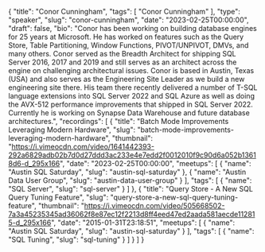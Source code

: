 {
  "title": "Conor Cunningham",
  "tags": [
    "Conor Cunningham"
  ],
  "type": "speaker",
  "slug": "conor-cunningham",
  "date": "2023-02-25T00:00:00",
  "draft": false,
  "bio": "Conor has been working on building database engines for 25 years at Microsoft. He has worked on features such as the Query Store, Table Partitioning, Window Functions, PIVOT/UNPIVOT, DMVs, and many others. Conor served as the Breadth Architect for shipping SQL Server 2016, 2017 and 2019 and still serves as an architect across the engine on challenging architectural issues. Conor is based in Austin, Texas (USA) and also serves as the Engineering Site Leader as we build a new engineering site there. His team there recently delivered a number of T-SQL language extensions into SQL Server 2022 and SQL Azure as well as doing the AVX-512 performance improvements that shipped in SQL Server 2022. Currently he is working on Synapse Data Warehouse and future database architectures.",
  "recordings": [
    {
      "title": "Batch Mode Improvements Leveraging Modern Hardware",
      "slug": "batch-mode-improvements-leveraging-modern-hardware",
      "thumbnail": "https://i.vimeocdn.com/video/1641442393-292a6829adb02b7d0d27ddd3ac233e4e7edd2f0012010f9c90d6a052b13618d6-d_295x166",
      "date": "2023-02-25T00:00:00",
      "meetups": [
        {
          "name": "Austin SQL Saturday",
          "slug": "austin-sql-saturday"
        },
        {
          "name": "Austin Data User Group",
          "slug": "austin-data-user-group"
        }
      ],
      "tags": [
        {
          "name": "SQL Server",
          "slug": "sql-server"
        }
      ]
    },
    {
      "title": "Query Store - A New SQL Query Tuning Feature",
      "slug": "query-store-a-new-sql-query-tuning-feature",
      "thumbnail": "https://i.vimeocdn.com/video/505668502-7a3a45235345ad36062f8e87ec12f2213d8ff4eed47ed2aada581aecde112815-d_295x166",
      "date": "2015-01-31T23:18:51",
      "meetups": [
        {
          "name": "Austin SQL Saturday",
          "slug": "austin-sql-saturday"
        }
      ],
      "tags": [
        {
          "name": "SQL Tuning",
          "slug": "sql-tuning"
        }
      ]
    }
  ]
}